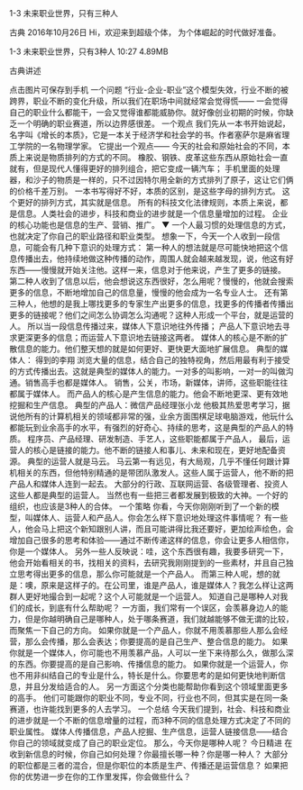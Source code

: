 1-3 未来职业世界，只有三种人


古典
2016年10月26日
Hi，欢迎来到超级个体， 为个体崛起的时代做好准备。

1-3 未来职业世界，只有3种人
10:27 4.89MB

古典讲述

点击图片可保存到手机
一个问题
“行业-企业-职业”这个模型失效，行业不断的被跨界，职业不断的变化升级，所以我们在职场中间就经常会觉得慌—— 一会觉得自己的职业什么都能干，一会又觉得谁都能威胁你。就好像创业初期的时候，你缺乏一个明确的职业赛道，所以边界感很差。
一个观点
我们先从一本书开始说起，名字叫《增长的本质》，它是一本关于经济学和社会学的书。作者塞萨尔是麻省理工学院的一名物理学家。
它提出一个观点—— 今天的社会和原始社会的不同，本质上来说是物质排列的方式的不同。
橡胶、钢铁、皮革这些东西从原始社会一直就有，但是现代人懂得更好的排列组合，把它变成一辆汽车；
手机里面的处理器，和沙子的物质是一样的，只不过因特尔用全新的方式排列了原子，这让它们俩的价格千差万别。
一本书写得好不好，本质的区别，是这些字母的排列方式。
这个更好的排列方式，其实就是信息。
所有的科技文化法律规则，本质上来说，都是信息。人类社会的进步，科技和商业的进步就是一个信息量增加的过程。
企业的核心功能也是信息的生产、营销、推广。
▼
一个人最习惯的处理信息的方式，也就决定了你自己的职业路径和职业类型。
想象一下，今天一个人收到一段信息，可能会有几种下意识的处理方式：
第一种人的想法就是尽可能快地把这个信息传播出去，他持续地做这种传播的动作，周围人就会越来越发现，说，他这有好东西——慢慢就开始关注他。这样一来，信息对于他来说，产生了更多的链接。
第二种人收到了信息以后，他会想说这东西很好，怎么用呢？慢慢的，他就会搜索更多的信息，不断地增加自己的信息量，慢慢的他会成为一名专业人士。
还有第三种人，他想的是我上哪找更多的专家生产出更多的信息，找更多的传播者传播出更多的链接呢？他们之间怎么协调怎么沟通呢？这种人形成一个平台，就是运营的人。
所以当一段信息传播过来，媒体人下意识地往外传播； 产品人下意识地去寻求更深更多的信息；而运营人下意识地去链接这两者。
媒体人的核心是不断的扩散信息的能力。他们整天想的就是如何更好、更快更大面地扩展信息。
典型的媒体人： 得到的李翔
浏览大量的信息，结合自己的独特视角，然后用最有利于接受的方式传播出去。这就是典型的媒体人的能力。一对多的叫影响，一对一的叫做沟通。销售高手也都是媒体人。
销售，公关，市场，新媒体，讲师，这些职能往往都属于媒体人。
而产品人的核心是产生信息的能力。他会不断地更深、更有效地挖掘和生产信息。
典型的产品人：微信产品经理张小龙
他极其热爱思考学习，据说他所有的计算机相关的领域都非常的强，业余方面围棋足球电脑游戏，他玩什么都能玩到业余高手的水平，有强烈的好奇心、持续的思考，这是典型的产品人的特质。
程序员、产品经理、研发制造、手艺人，这些职能都属于产品人，
最后，运营人的核心是链接的能力。他不断的链接人和事儿、未来和现在，更好地配备资源。
典型的运营人就是马云。
马云第一有远见，有大局观，几乎不懂任何跟计算机相关的东西，但他特别精通的是带团队激发人。这些人属于运营人，他不断的把产品人和媒体人连到一起去。
大部分的行政、互联网运营、各级管理者、投资人这些人都是典型的运营人。
当然也有一些把三者都发展到极致的大神。一个好的组织，也应该是3种人的合体。
一个策略
你看，今天你刚刚听到了一个新的模型，叫媒体人、运营人和产品人。你会怎么样下意识地处理这件事情呢？
有一些人，他会马上把这个新知跟别人讲，而且可能讲得比我还要好，更加绘声绘色，会增加自己很多的思考和体验——通过不断传递这样的信息，你会让更多人相信你，你是一个媒体人。
另外一些人反映说：哇，这个东西很有趣，我要多研究一下，他会开始看相关的书，找相关的资料，去研究我刚刚提到的一些素材，并且自己独立思考得出更多的信息，那么你可能就是一个产品人。
而第三种人呢，想的就是：噢，原来是这样子的。在公司里，谁是产品人，谁是媒体人？我怎么样让这两群人更好地撮合到一起呢？这个人可能就是一个运营人。
知道自己是哪种人对我们的成长，到底有什么帮助呢？
一方面，我们常有一个误区，会羡慕身边人的能力，但是你越明确自己是哪种人，处于哪条赛道，我们就越能够不做无谓的比较，而聚焦一下自己的方向。
如果你就是一个产品人，你就不用羡慕那些人那么会经营，那么会传播，那么会表达；你要提高的是自己生产、整合信息的能力。
如果你就是一个媒体人，你可能也不用羡慕产品，人可以一坐下来待那么久，做那么深的东西。你要提高的是自己影响、传播信息的能力。
如果你就是一个运营人，你也不用非纠结自己的专业是什么，特长是什么。你要思考的是如何更快地判断信息，并且分发给适合的人。
另一方面这个分类也能帮助你看到这个领域里面更多的高手。
他们可能跟你的职业不同，专业不同，行业也不同，但其实是在同一条赛道，也许能找到更多的人去学习。
一个总结
今天我们提到，社会、科技和商业的进步就是一个不断的信息增量的过程，而3种不同的信息处理方式决定了不同的职业属性。
媒体人传播信息，产品人挖掘、生产信息，运营人链接信息——结合你自己的领域就变成了自己的职业定位。
那么，今天你是哪种人呢？
今日精进
在收到新信息的时候，你自己如何处理？你最擅长哪一种？你是哪一种人？
大部分的职位都是三者的混合，但是你职位的本质是生产、传播还是运营信息？
如果把你的优势进一步在你的工作里发挥，你会做些什么？